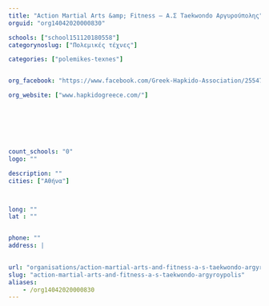 ```yaml
---
title: "Action Martial Arts &amp; Fitness – Α.Σ Taekwondo Αργυρούπολης"
orguid: "org14042020000830"

schools: ["school151120180558"]
categorynoslug: ["Πολεμικές τέχνες"]

categories: ["polemikes-texnes"]


org_facebook: "https://www.facebook.com/Greek-Hapkido-Association/255474924463126"

org_website: ["www.hapkidogreece.com/"]







count_schools: "0"
logo: ""

description: ""
cities: ["Αθήνα"]



long: ""
lat : ""


phone: ""
address: |
    

url: "organisations/action-martial-arts-and-fitness-a-s-taekwondo-argyroypolis/athina/polemikes-texnes"
slug: "action-martial-arts-and-fitness-a-s-taekwondo-argyroypolis"
aliases:
    - /org14042020000830
---
```



